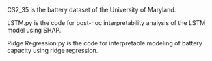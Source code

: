 CS2_35 is the battery dataset of the University of Maryland.

LSTM.py is the code for post-hoc interpretability analysis of the LSTM model using SHAP.

Ridge Regression.py is the code for interpretable modeling of battery capacity using ridge regression.
